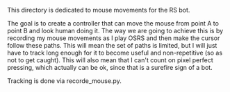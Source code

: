 This directory is dedicated to mouse movements for the RS bot.

The goal is to create a controller that can move the mouse from point A to point B and look human doing it. The way we are going to achieve this is by recording my mouse movements as I play OSRS and then make the cursor follow these paths. This will mean the set of paths is limited, but I will just have to track long enough for it to become useful and non-repetitive (so as not to get caught). This will also mean that I can't count on pixel perfect pressing, which actually can be ok, since that is a surefire sign of a bot.

Tracking is done via recorde_mouse.py.
